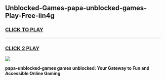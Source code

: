 
## Unblocked-Games-papa-unblocked-games-Play-Free-iin4g
<h3>
<a href="https://premium76.site?title=papa-unblocked-games&ref=18A1">CLICK TO PLAY</a></h3>
<hr>

<h3>
<a href="https://premium76.site?title=papa-unblocked-games&ref=18A1">CLICK 2 PLAY</a>
  
</h3>

<a href="https://premium76.site?title=papa-unblocked-games&ref=18A1"><img src="https://clearcache.store/games.png"></a>


**papa-unblocked-games games unblocked: Your Gateway to Fun and Accessible Online Gaming**

